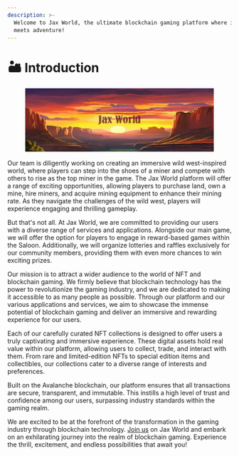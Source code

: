 ```yaml
---
description: >-
  Welcome to Jax World, the ultimate blockchain gaming platform where innovation
  meets adventure!
---
```


# 🏜 Introduction

<figure><img src=".gitbook/assets/Asset 3.png" alt=""><figcaption></figcaption></figure>

Our team is diligently working on creating an immersive wild west-inspired world, where players can step into the shoes of a miner and compete with others to rise as the top miner in the game. The Jax World platform will offer a range of exciting opportunities, allowing players to purchase land, own a mine, hire miners, and acquire mining equipment to enhance their mining rate. As they navigate the challenges of the wild west, players will experience engaging and thrilling gameplay.

But that's not all. At Jax World, we are committed to providing our users with a diverse range of services and applications. Alongside our main game, we will offer the option for players to engage in reward-based games within the Saloon. Additionally, we will organize lotteries and raffles exclusively for our community members, providing them with even more chances to win exciting prizes.

Our mission is to attract a wider audience to the world of NFT and blockchain gaming. We firmly believe that blockchain technology has the power to revolutionize the gaming industry, and we are dedicated to making it accessible to as many people as possible. Through our platform and our various applications and services, we aim to showcase the immense potential of blockchain gaming and deliver an immersive and rewarding experience for our users.

Each of our carefully curated NFT collections is designed to offer users a truly captivating and immersive experience. These digital assets hold real value within our platform, allowing users to collect, trade, and interact with them. From rare and limited-edition NFTs to special edition items and collectibles, our collections cater to a diverse range of interests and preferences.

Built on the Avalanche blockchain, our platform ensures that all transactions are secure, transparent, and immutable. This instills a high level of trust and confidence among our users, surpassing industry standards within the gaming realm.

We are excited to be at the forefront of the transformation in the gaming industry through blockchain technology. [Join us](https://discord.com/invite/dPNE6fK4S4) on Jax World and embark on an exhilarating journey into the realm of blockchain gaming. Experience the thrill, excitement, and endless possibilities that await you!



